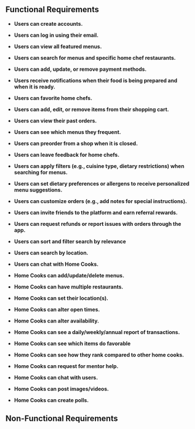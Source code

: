 ## Functional Requirements

- **Users can create accounts.**
- **Users can log in using their email.**
- **Users can view all featured menus.**
- **Users can search for menus and specific home chef restaurants.**
- **Users can add, update, or remove payment methods.**
- **Users receive notifications when their food is being prepared and when it is ready.**
- **Users can favorite home chefs.**
- **Users can add, edit, or remove items from their shopping cart.**
- **Users can view their past orders.**
- **Users can see which menus they frequent.**
- **Users can preorder from a shop when it is closed.**
- **Users can leave feedback for home chefs.**
- **Users can apply filters (e.g., cuisine type, dietary restrictions) when searching for menus.**
- **Users can set dietary preferences or allergens to receive personalized menu suggestions.**
- **Users can customize orders (e.g., add notes for special instructions).**
- **Users can invite friends to the platform and earn referral rewards.**
- **Users can request refunds or report issues with orders through the app.**
- **Users can sort and filter search by relevance**
- **Users can search by location.**
- **Users can chat with Home Cooks.**

- **Home Cooks can add/update/delete menus.**
- **Home Cooks can have multiple restaurants.**
- **Home Cooks can set their location(s).**
- **Home Cooks can alter open times.**
- **Home Cooks can alter availability.**
- **Home Cooks can see a daily/weekly/annual report of transactions.**
- **Home Cooks can see which items do favorable**
- **Home Cooks can see how they rank compared to other home cooks.**
- **Home Cooks can request for mentor help.**
- **Home Cooks can chat with users.**
- **Home Cooks can post images/videos.**
- **Home Cooks can create polls.**



## Non-Functional Requirements
